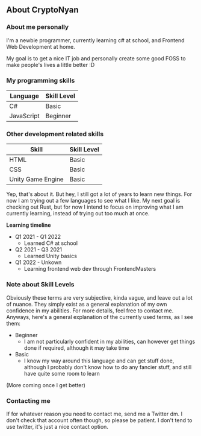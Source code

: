 ## About CryptoNyan

### About me personally
I'm a newbie programmer, currently learning c# at school, and Frontend Web Development at home.

My goal is to get a nice IT job and personally create some good FOSS to make people's lives a little better :D

### My programming skills
Language | Skill Level
--- | ---
C# | Basic
JavaScript | Beginner

### Other development related skills
Skill | Skill Level
--- | ---
HTML  | Basic
CSS | Basic
Unity Game Engine | Basic

Yep, that's about it. But hey, I still got a lot of years to learn new things. For now I am trying out a few languages to see what I like. My next goal is checking out Rust, but for now I intend to focus on improving what I am currently learning, instead of trying out too much at once.

**Learning timeline**
* Q1 2021 - Q1 2022
  * Learned C# at school
* Q2 2021 - Q3 2021
  * Learned Unity basics
* Q1 2022 - Unkown
  * Learning frontend web dev through FrontendMasters

### Note about Skill Levels
Obviously these terms are very subjective, kinda vague, and leave out a lot of nuance. They simply exist as a general explanation of my own confidence in my abilities. For more details, feel free to contact me.
Anyways, here's a general explanation of the currently used terms, as I see them:

* Beginner
  * I am not particularly confident in my abilities, can however get things done if required, although it may take time
* Basic
  * I know my way around this language and can get stuff done, although I probably don't know how to do any fancier stuff, and still have quite some room to learn

(More coming once I get better)

### Contacting me
If for whatever reason you need to contact me, send me a Twitter dm. I don't check that account often though, so please be patient. I don't tend to use twitter, it's just a nice contact option.
